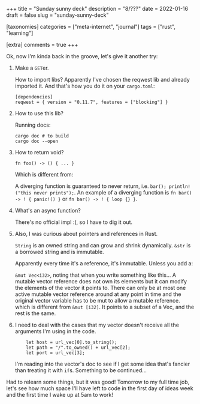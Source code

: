 +++
title = "Sunday sunny deck"
description = "8/???"
date = 2022-01-16
draft = false
slug = "sunday-sunny-deck"

[taxonomies]
categories = ["meta-internet", "journal"]
tags = ["rust", "learning"]

[extra]
comments = true
+++

Ok, now I'm kinda back in the groove, let's give it another try:

1. Make a `GET`er.

    How to import libs?
    Apparently I've chosen the reqwest lib and already imported it.
    And that's how you do it on your `cargo.toml`:

    ```
    [dependencies]
    reqwest = { version = "0.11.7", features = ["blocking"] }
    ```

2. How to use this lib?

    Running docs:

    ```
    cargo doc # to build
    cargo doc --open
    ```

3. How to return void?

    `fn foo() -> () { ... }`

    Which is different from:

    A diverging function is guaranteed to never return, i.e. `bar(); println!("this never prints");`. An example of a diverging function is `fn bar() -> ! { panic!() }` or `fn bar() -> ! { loop {} }`.

4. What's an async function?

    There's no official impl :(, so I have to dig it out.

5. Also, I was curious about pointers and references in Rust.

    `String` is an owned string and can grow and shrink dynamically.
    `&str` is a borrowed string and is immutable.

    Apparently every time it's a reference, it's immutable. Unless you add a:

    `&mut Vec<i32>`, noting that when you write something like this... A mutable vector reference does not own its elements but it can modify the elements of the vector it points to. There can only be at most one active mutable vector reference around at any point in time and the original vector variable has to be mut to allow a mutable reference.
    which is different from `&mut [i32]`. It points to a subset of a Vec<i32>, and the rest is the same.

6. I need to deal with the cases that my vector doesn't receive all the arguments I'm using in the code.

    ```
        let host = url_vec[0].to_string();
        let path = "/".to_owned() + url_vec[2];
        let port = url_vec[3];
    ```

    I'm reading into the vector's doc to see if I get some idea that's fancier than treating it with `if`s. Something to be continued...

Had to relearn some things, but it was good!
Tomorrow to my full time job, let's see how much space I'll have left to code in the first day of ideas week and the first time I wake up at 5am to work!
